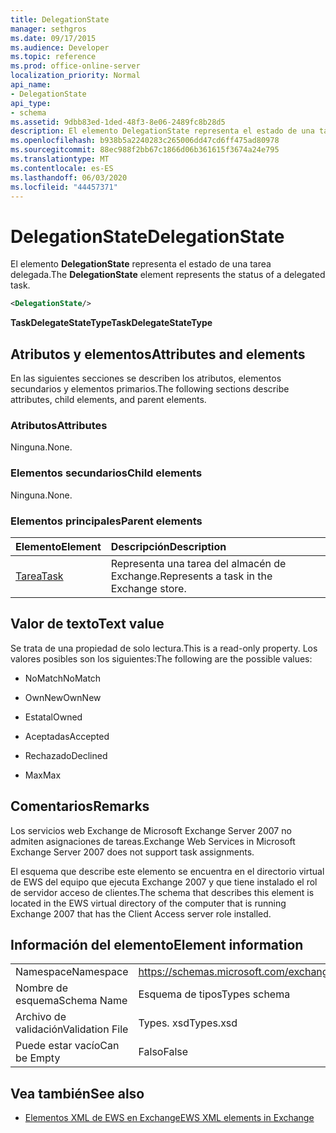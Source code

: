 ```yaml
---
title: DelegationState
manager: sethgros
ms.date: 09/17/2015
ms.audience: Developer
ms.topic: reference
ms.prod: office-online-server
localization_priority: Normal
api_name:
- DelegationState
api_type:
- schema
ms.assetid: 9dbb83ed-1ded-48f3-8e06-2489fc8b28d5
description: El elemento DelegationState representa el estado de una tarea delegada.
ms.openlocfilehash: b938b5a2240283c265006dd47cd6ff475ad80978
ms.sourcegitcommit: 88ec988f2bb67c1866d06b361615f3674a24e795
ms.translationtype: MT
ms.contentlocale: es-ES
ms.lasthandoff: 06/03/2020
ms.locfileid: "44457371"
---
```

# <a name="delegationstate"></a><span data-ttu-id="81ea5-103">DelegationState</span><span class="sxs-lookup"><span data-stu-id="81ea5-103">DelegationState</span></span>

<span data-ttu-id="81ea5-104">El elemento **DelegationState** representa el estado de una tarea delegada.</span><span class="sxs-lookup"><span data-stu-id="81ea5-104">The **DelegationState** element represents the status of a delegated task.</span></span> 
  
```xml
<DelegationState/>
```

<span data-ttu-id="81ea5-105">**TaskDelegateStateType**</span><span class="sxs-lookup"><span data-stu-id="81ea5-105">**TaskDelegateStateType**</span></span>

## <a name="attributes-and-elements"></a><span data-ttu-id="81ea5-106">Atributos y elementos</span><span class="sxs-lookup"><span data-stu-id="81ea5-106">Attributes and elements</span></span>

<span data-ttu-id="81ea5-107">En las siguientes secciones se describen los atributos, elementos secundarios y elementos primarios.</span><span class="sxs-lookup"><span data-stu-id="81ea5-107">The following sections describe attributes, child elements, and parent elements.</span></span>
  
### <a name="attributes"></a><span data-ttu-id="81ea5-108">Atributos</span><span class="sxs-lookup"><span data-stu-id="81ea5-108">Attributes</span></span>

<span data-ttu-id="81ea5-109">Ninguna.</span><span class="sxs-lookup"><span data-stu-id="81ea5-109">None.</span></span>
  
### <a name="child-elements"></a><span data-ttu-id="81ea5-110">Elementos secundarios</span><span class="sxs-lookup"><span data-stu-id="81ea5-110">Child elements</span></span>

<span data-ttu-id="81ea5-111">Ninguna.</span><span class="sxs-lookup"><span data-stu-id="81ea5-111">None.</span></span>
  
### <a name="parent-elements"></a><span data-ttu-id="81ea5-112">Elementos principales</span><span class="sxs-lookup"><span data-stu-id="81ea5-112">Parent elements</span></span>

|<span data-ttu-id="81ea5-113">**Elemento**</span><span class="sxs-lookup"><span data-stu-id="81ea5-113">**Element**</span></span>|<span data-ttu-id="81ea5-114">**Descripción**</span><span class="sxs-lookup"><span data-stu-id="81ea5-114">**Description**</span></span>|
|:-----|:-----|
|[<span data-ttu-id="81ea5-115">Tarea</span><span class="sxs-lookup"><span data-stu-id="81ea5-115">Task</span></span>](task.md) <br/> |<span data-ttu-id="81ea5-116">Representa una tarea del almacén de Exchange.</span><span class="sxs-lookup"><span data-stu-id="81ea5-116">Represents a task in the Exchange store.</span></span>  <br/> |
   
## <a name="text-value"></a><span data-ttu-id="81ea5-117">Valor de texto</span><span class="sxs-lookup"><span data-stu-id="81ea5-117">Text value</span></span>

<span data-ttu-id="81ea5-118">Se trata de una propiedad de solo lectura.</span><span class="sxs-lookup"><span data-stu-id="81ea5-118">This is a read-only property.</span></span> <span data-ttu-id="81ea5-119">Los valores posibles son los siguientes:</span><span class="sxs-lookup"><span data-stu-id="81ea5-119">The following are the possible values:</span></span>
  
- <span data-ttu-id="81ea5-120">NoMatch</span><span class="sxs-lookup"><span data-stu-id="81ea5-120">NoMatch</span></span>
    
- <span data-ttu-id="81ea5-121">OwnNew</span><span class="sxs-lookup"><span data-stu-id="81ea5-121">OwnNew</span></span>
    
- <span data-ttu-id="81ea5-122">Estatal</span><span class="sxs-lookup"><span data-stu-id="81ea5-122">Owned</span></span>
    
- <span data-ttu-id="81ea5-123">Aceptadas</span><span class="sxs-lookup"><span data-stu-id="81ea5-123">Accepted</span></span>
    
- <span data-ttu-id="81ea5-124">Rechazado</span><span class="sxs-lookup"><span data-stu-id="81ea5-124">Declined</span></span>
    
- <span data-ttu-id="81ea5-125">Max</span><span class="sxs-lookup"><span data-stu-id="81ea5-125">Max</span></span>
    
## <a name="remarks"></a><span data-ttu-id="81ea5-126">Comentarios</span><span class="sxs-lookup"><span data-stu-id="81ea5-126">Remarks</span></span>

<span data-ttu-id="81ea5-127">Los servicios web Exchange de Microsoft Exchange Server 2007 no admiten asignaciones de tareas.</span><span class="sxs-lookup"><span data-stu-id="81ea5-127">Exchange Web Services in Microsoft Exchange Server 2007 does not support task assignments.</span></span>
  
<span data-ttu-id="81ea5-128">El esquema que describe este elemento se encuentra en el directorio virtual de EWS del equipo que ejecuta Exchange 2007 y que tiene instalado el rol de servidor acceso de clientes.</span><span class="sxs-lookup"><span data-stu-id="81ea5-128">The schema that describes this element is located in the EWS virtual directory of the computer that is running Exchange 2007 that has the Client Access server role installed.</span></span>
  
## <a name="element-information"></a><span data-ttu-id="81ea5-129">Información del elemento</span><span class="sxs-lookup"><span data-stu-id="81ea5-129">Element information</span></span>

|||
|:-----|:-----|
|<span data-ttu-id="81ea5-130">Namespace</span><span class="sxs-lookup"><span data-stu-id="81ea5-130">Namespace</span></span>  <br/> |https://schemas.microsoft.com/exchange/services/2006/types  <br/> |
|<span data-ttu-id="81ea5-131">Nombre de esquema</span><span class="sxs-lookup"><span data-stu-id="81ea5-131">Schema Name</span></span>  <br/> |<span data-ttu-id="81ea5-132">Esquema de tipos</span><span class="sxs-lookup"><span data-stu-id="81ea5-132">Types schema</span></span>  <br/> |
|<span data-ttu-id="81ea5-133">Archivo de validación</span><span class="sxs-lookup"><span data-stu-id="81ea5-133">Validation File</span></span>  <br/> |<span data-ttu-id="81ea5-134">Types. xsd</span><span class="sxs-lookup"><span data-stu-id="81ea5-134">Types.xsd</span></span>  <br/> |
|<span data-ttu-id="81ea5-135">Puede estar vacío</span><span class="sxs-lookup"><span data-stu-id="81ea5-135">Can be Empty</span></span>  <br/> |<span data-ttu-id="81ea5-136">Falso</span><span class="sxs-lookup"><span data-stu-id="81ea5-136">False</span></span>  <br/> |
   
## <a name="see-also"></a><span data-ttu-id="81ea5-137">Vea también</span><span class="sxs-lookup"><span data-stu-id="81ea5-137">See also</span></span>

- [<span data-ttu-id="81ea5-138">Elementos XML de EWS en Exchange</span><span class="sxs-lookup"><span data-stu-id="81ea5-138">EWS XML elements in Exchange</span></span>](ews-xml-elements-in-exchange.md)

